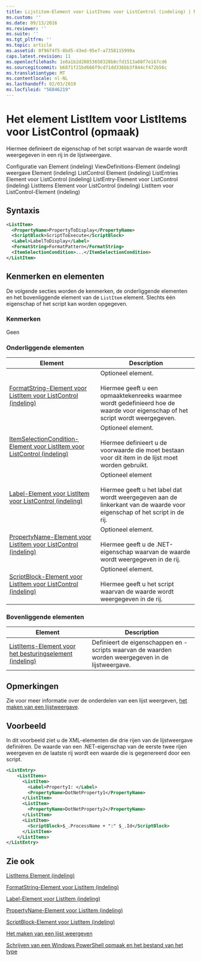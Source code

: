 ```yaml
---
title: Lijstitem-Element voor ListItems voor ListControl (indeling) | Microsoft Docs
ms.custom: ''
ms.date: 09/13/2016
ms.reviewer: ''
ms.suite: ''
ms.tgt_pltfrm: ''
ms.topic: article
ms.assetid: 0f96f4f5-8bd5-43ed-95e7-a7358115999a
caps.latest.revision: 11
ms.openlocfilehash: 1e0a1b2d20853650328b8cfd1513a08f7e167cd6
ms.sourcegitcommit: b6871f21bd666f9cd71dd336bb3f844cf472b56c
ms.translationtype: MT
ms.contentlocale: nl-NL
ms.lasthandoff: 02/03/2019
ms.locfileid: "56846219"
---
```

# <a name="listitem-element-for-listitems-for-listcontrol-format"></a>Het element ListItem voor ListItems voor ListControl (opmaak)

Hiermee definieert de eigenschap of het script waarvan de waarde wordt weergegeven in een rij in de lijstweergave.

Configuratie van Element (indeling) ViewDefinitions-Element (indeling) weergave Element (indeling) ListControl Element (indeling) ListEntries Element voor ListControl (indeling) ListEntry-Element voor ListControl (indeling) ListItems Element voor ListControl (indeling) ListItem voor ListControl-Element (indeling)

## <a name="syntax"></a>Syntaxis

```xml
<ListItem>
  <PropertyName>PropertyToDisplay</PropertyName>
  <ScriptBlock>ScriptToExecute</ScriptBlock>
  <Label>LabelToDisplay</Label>
  <FormatString>FormatPattern</FormatString>
  <ItemSelectionCondition>...</ItemSelectionCondition>
</ListItem>
```

## <a name="attributes-and-elements"></a>Kenmerken en elementen

De volgende secties worden de kenmerken, de onderliggende elementen en het bovenliggende element van de `ListItem` element. Slechts één eigenschap of het script kan worden opgegeven.

### <a name="attributes"></a>Kenmerken

Geen

### <a name="child-elements"></a>Onderliggende elementen

|Element|Description|
|-------------|-----------------|
|[FormatString-Element voor ListItem voor ListControl (indeling)](./formatstring-element-for-listitem-for-listcontrol-format.md)|Optioneel element.<br /><br /> Hiermee geeft u een opmaaktekenreeks waarmee wordt gedefinieerd hoe de waarde voor eigenschap of het script wordt weergegeven.|
|[ItemSelectionCondition-Element voor ListItem voor ListControl (indeling)](./itemselectioncondition-element-for-listitem-for-listcontrol-format.md)|Optioneel element.<br /><br /> Hiermee definieert u de voorwaarde die moet bestaan voor dit item in de lijst moet worden gebruikt.|
|[Label-Element voor ListItem voor ListControl (indeling)](./label-element-for-listitem-for-listcontrol-format.md)|Optioneel element<br /><br /> Hiermee geeft u het label dat wordt weergegeven aan de linkerkant van de waarde voor eigenschap of het script in de rij.|
|[PropertyName-Element voor ListItem voor ListControl (indeling)](./propertyname-element-for-listitem-for-listcontrol-format.md)|Optioneel element.<br /><br /> Hiermee geeft u de .NET-eigenschap waarvan de waarde wordt weergegeven in de rij.|
|[ScriptBlock-Element voor ListItem voor ListControl (indeling)](./scriptblock-element-for-listitem-for-listcontrol-format.md)|Optioneel element.<br /><br /> Hiermee geeft u het script waarvan de waarde wordt weergegeven in de rij.|

### <a name="parent-elements"></a>Bovenliggende elementen

|Element|Description|
|-------------|-----------------|
|[ListItems-Element voor het besturingselement (indeling)](./listitems-element-for-listentry-for-listcontrol-format.md)|Definieert de eigenschappen en -scripts waarvan de waarden worden weergegeven in de lijstweergave.|

## <a name="remarks"></a>Opmerkingen

Zie voor meer informatie over de onderdelen van een lijst weergeven, [het maken van een lijstweergave](./creating-a-list-view.md).

## <a name="example"></a>Voorbeeld

In dit voorbeeld ziet u de XML-elementen die drie rijen van de lijstweergave definiëren. De waarde van een .NET-eigenschap van de eerste twee rijen weergeven en de laatste rij wordt een waarde die is gegenereerd door een script.

```xml
<ListEntry>
    <ListItems>
      <ListItem>
        <Label>Property1: </Label>
        <PropertyName>DotNetProperty1</PropertyName>
      </ListItem>
      <ListItem>
        <PropertyName>DotNetProperty2</PropertyName>
      </ListItem>
      <ListItem>
        <ScriptBlock>$_.ProcessName + ":" $_.Id</ScriptBlock>
      </ListItem>
    </ListItems>
</ListEntry>

```

## <a name="see-also"></a>Zie ook

[ListItems Element (indeling)](./listitems-element-for-listentry-for-listcontrol-format.md)

[FormatString-Element voor ListItem (indeling)](./formatstring-element-for-listitem-for-listcontrol-format.md)

[Label-Element voor ListItem (indeling)](./label-element-for-listitem-for-listcontrol-format.md)

[PropertyName-Element voor ListItem (indeling)](./propertyname-element-for-listitem-for-listcontrol-format.md)

[ScriptBlock-Element voor ListItem (indeling)](./scriptblock-element-for-listitem-for-listcontrol-format.md)

[Het maken van een lijst weergeven](./creating-a-list-view.md)

[Schrijven van een Windows PowerShell opmaak en het bestand van het type](./writing-a-powershell-formatting-file.md)
